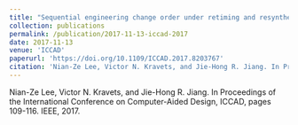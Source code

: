 ```yaml
---
title: "Sequential engineering change order under retiming and resynthesis"
collection: publications
permalink: /publication/2017-11-13-iccad-2017
date: 2017-11-13
venue: 'ICCAD'
paperurl: 'https://doi.org/10.1109/ICCAD.2017.8203767'
citation: 'Nian-Ze Lee, Victor N. Kravets, and Jie-Hong R. Jiang. In Proceedings of the International Conference on Computer-Aided Design, ICCAD, pages 109-116. IEEE, 2017.'
---
```

Nian-Ze Lee, Victor N. Kravets, and Jie-Hong R. Jiang. In Proceedings of the International Conference on Computer-Aided Design, ICCAD, pages 109-116. IEEE, 2017.